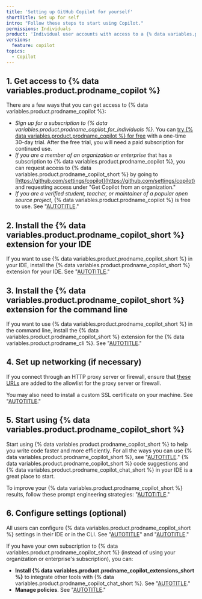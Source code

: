 ```yaml
---
title: 'Setting up GitHub Copilot for yourself'
shortTitle: Set up for self
intro: "Follow these steps to start using Copilot."
permissions: Individuals
product: 'Individual user accounts with access to a {% data variables.product.prodname_copilot_enterprise_short %}, {% data variables.product.prodname_copilot_business_short %}, or {% data variables.product.prodname_copilot_individuals_short %} subscription'
versions:
  feature: copilot
topics:
  - Copilot
---
```


## 1. Get access to {% data variables.product.prodname_copilot %}

There are a few ways that you can get access to {% data variables.product.prodname_copilot %}:

* _Sign up for a subscription to {% data variables.product.prodname_copilot_for_individuals %}_. You can <a href="https://github.com/github-copilot/signup?ref_cta=Copilot+trial&ref_loc=about+github+copilot&ref_page=docs" target="_blank"><span>try {% data variables.product.prodname_copilot %} for free</span></a> with a one-time 30-day trial. After the free trial, you will need a paid subscription for continued use.
* _If you are a member of an organization or enterprise_ that has a subscription to {% data variables.product.prodname_copilot %}, you can request access to {% data variables.product.prodname_copilot_short %} by going to [https://github.com/settings/copilot](https://github.com/settings/copilot) and requesting access under "Get Copilot from an organization."
* _If you are a verified student, teacher, or maintainer of a popular open source project_, {% data variables.product.prodname_copilot %} is free to use. See "[AUTOTITLE](/billing/managing-billing-for-github-copilot/about-billing-for-github-copilot)."

## 2. Install the {% data variables.product.prodname_copilot_short %} extension for your IDE

If you want to use {% data variables.product.prodname_copilot_short %} in your IDE, install the {% data variables.product.prodname_copilot_short %} extension for your IDE. See "[AUTOTITLE](/copilot/managing-copilot/configure-personal-settings/installing-the-github-copilot-extension-in-your-environment)."

## 3. Install the {% data variables.product.prodname_copilot_short %} extension for the command line

If you want to use {% data variables.product.prodname_copilot_short %} in the command line, install the {% data variables.product.prodname_copilot_short %} extension for the {% data variables.product.prodname_cli %}. See "[AUTOTITLE](/copilot/managing-copilot/configure-personal-settings/installing-github-copilot-in-the-cli)."

## 4. Set up networking (if necessary)

If you connect through an HTTP proxy server or firewall, ensure that [these URLs](/copilot/troubleshooting-github-copilot/troubleshooting-firewall-settings-for-github-copilot#urls-to-add-to-an-allowlist) are added to the allowlist for the proxy server or firewall.

You may also need to install a custom SSL certificate on your machine. See "[AUTOTITLE](/copilot/managing-copilot/configure-personal-settings/configuring-network-settings-for-github-copilot)."

## 5. Start using {% data variables.product.prodname_copilot_short %}

Start using {% data variables.product.prodname_copilot_short %} to help you write code faster and more efficiently. For all the ways you can use {% data variables.product.prodname_copilot_short %}, see "[AUTOTITLE](/copilot/using-github-copilot)." {% data variables.product.prodname_copilot_short %} code suggestions and {% data variables.product.prodname_copilot_chat_short %} in your IDE is a great place to start.

To improve your {% data variables.product.prodname_copilot_short %} results, follow these prompt engineering strategies: "[AUTOTITLE](/copilot/using-github-copilot/prompt-engineering-for-github-copilot)."

## 6. Configure settings (optional)

All users can configure {% data variables.product.prodname_copilot_short %} settings in their IDE or in the CLI. See "[AUTOTITLE](/copilot/managing-copilot/configure-personal-settings/configuring-github-copilot-in-your-environment)" and "[AUTOTITLE](/copilot/managing-copilot/configure-personal-settings/configuring-github-copilot-in-the-cli)."

If you have your own subscription to {% data variables.product.prodname_copilot_short %} (instead of using your organization or enterprise's subscription), you can:

* **Install {% data variables.product.prodname_copilot_extensions_short %}** to integrate other tools with {% data variables.product.prodname_copilot_chat_short %}. See "[AUTOTITLE](/copilot/managing-copilot/managing-copilot-as-an-individual-subscriber/installing-github-copilot-extensions-for-your-personal-account)."
* **Manage policies**. See "[AUTOTITLE](/copilot/managing-copilot/managing-copilot-as-an-individual-subscriber/managing-copilot-policies-as-an-individual-subscriber)."
